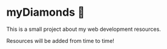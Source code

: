 # myDiamonds 💎

This is a small project about my web development resources. 

Resources will be added from time to time! 

